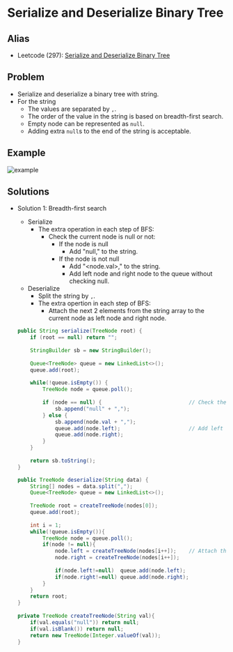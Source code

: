 # Serialize and Deserialize Binary Tree

## Alias
- Leetcode (297): [Serialize and Deserialize Binary Tree](https://leetcode.com/problems/serialize-and-deserialize-binary-tree/)

## Problem
- Serialize and deserialize a binary tree with string.
- For the string
   - The values are separated by `,`.
   - The order of the value in the string is based on breadth-first search.
   - Empty node can be represented as `null`.
   - Adding extra `null`s to the end of the string is acceptable.

## Example

![example](https://user-images.githubusercontent.com/8989447/117589706-6cd91780-b0e8-11eb-87e0-5d5e09994864.png)

## Solutions
- Solution 1: Breadth-first search
   - Serialize
      - The extra operation in each step of BFS:
         - Check the current node is null or not:
            - If the node is null
               - Add "null," to the string.
            - If the node is not null
               - Add "<node.val>," to the string.
               - Add left node and right node to the queue without checking null.
   - Deserialize
      - Split the string by `,`.
      - The extra opertion in each step of BFS:
         - Attach the next 2 elements from the string array to the current node as left node and right node.

  ```java
  public String serialize(TreeNode root) {
      if (root == null) return "";
        
      StringBuilder sb = new StringBuilder();
        
      Queue<TreeNode> queue = new LinkedList<>();
      queue.add(root);
        
      while(!queue.isEmpty()) {
          TreeNode node = queue.poll();
            
          if (node == null) {                            // Check the current node is null or not
              sb.append("null" + ","); 
          } else {
              sb.append(node.val + ",");
              queue.add(node.left);                      // Add left node and right node to the queue without checking null
              queue.add(node.right);
          }
      }
          
      return sb.toString();
  }

  public TreeNode deserialize(String data) {
      String[] nodes = data.split(",");
      Queue<TreeNode> queue = new LinkedList<>();
        
      TreeNode root = createTreeNode(nodes[0]); 
      queue.add(root);
        
      int i = 1;
      while(!queue.isEmpty()){
          TreeNode node = queue.poll();
          if(node != null){
              node.left = createTreeNode(nodes[i++]);    // Attach the next 2 elements from the string array to the current node as left node and right node
              node.right = createTreeNode(nodes[i++]);
                
              if(node.left!=null)  queue.add(node.left);
              if(node.right!=null) queue.add(node.right);
          }
      }
      return root;
  }
    
  private TreeNode createTreeNode(String val){
      if(val.equals("null")) return null;
      if(val.isBlank()) return null;
      return new TreeNode(Integer.valueOf(val));
  }
  ```
            
